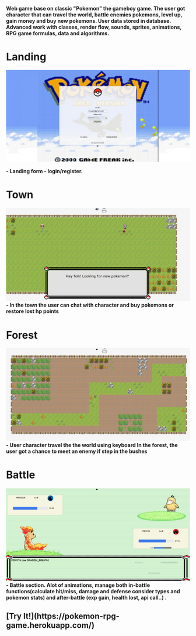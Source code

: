 **Web game base on classic "Pokemon" the gameboy game. The user got character that can travel the world, battle enemies pokemons, level up, gain money and buy new pokemons. User data stored in database.
Advanced work with classes, render flow, sounds, sprites, animations, RPG game formulas, data and algorithms.**

<h1>Landing</h1>

![landing](./github_demo_pics/landing.jpg)

**- Landing form - login/register.**

<h1>Town</h1>

![town](./github_demo_pics/town.jpg)
**- In the town the user can chat with character and buy pokemons or restore lost hp points**

<h1>Forest</h1>

![forest](./github_demo_pics/forest.jpg)
**- User character travel the the world using keyboard In the forest, the user got a chance to meet an enemy if step in the bushes**

<h1>Battle</h1>

![battle](./github_demo_pics/battle.jpg)
**- Battle section. Alot of animations, manage both in-battle functions(calculate hit/miss, damage and defense consider types and pokemon stats) and after-battle (exp gain, health lost, api call..) .**

<h2>[Try It!](https://pokemon-rpg-game.herokuapp.com/)</h2> 
